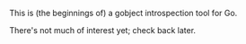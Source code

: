 This is (the beginnings of) a gobject introspection tool for Go.

There's not much of interest yet; check back later.

